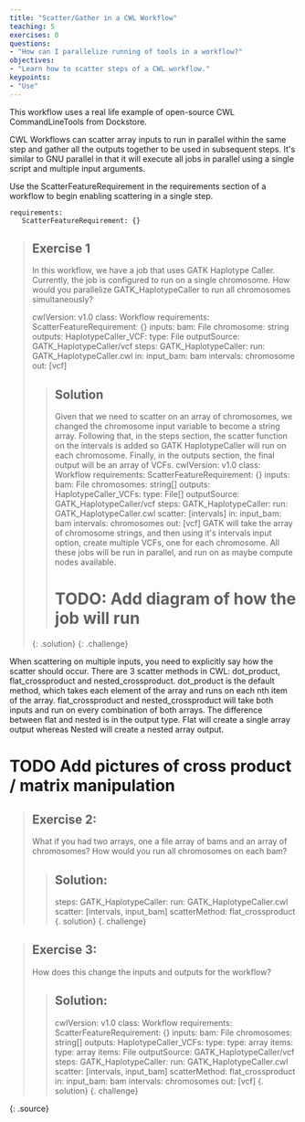 ```yaml
---
title: "Scatter/Gather in a CWL Workflow"
teaching: 5
exercises: 0
questions:
- "How can I parallelize running of tools in a workflow?"
objectives:
- "Learn how to scatter steps of a CWL workflow."
keypoints:
- "Use"
---
```

This workflow uses a real life example of open-source CWL CommandLineTools from Dockstore.

CWL Workflows can scatter array inputs to run in parallel within the same step and gather all the outputs together to be used in subsequent steps. It's similar to GNU parallel in that it will execute all jobs in parallel using a single script and multiple input arguments.

Use the ScatterFeatureRequirement in the requirements section of a workflow to begin enabling scattering in a single step.

~~~
requirements:
   ScatterFeatureRequirement: {}
~~~

> ## Exercise 1
>
> In this workflow, we have a job that uses GATK Haplotype Caller. Currently, the job is configured to run on a single chromosome. How would you parallelize GATK_HaplotypeCaller to run all chromosomes simultaneously?
> 
> cwlVersion: v1.0
> class: Workflow
> requirements:
>    ScatterFeatureRequirement: {}
> inputs:
>    bam: File
>    chromosome: string
> outputs:
>   HaplotypeCaller_VCF:
>     type: File
>     outputSource: GATK_HaplotypeCaller/vcf
> steps:
>   GATK_HaplotypeCaller:
>     run: GATK_HaplotypeCaller.cwl
>     in:
>       input_bam: bam
>       intervals: chromosome
>     out: [vcf]
>
> > ## Solution
> > Given that we need to scatter on an array of chromosomes, we changed the chromosome input variable to become a string array. Following that, in the steps section, the scatter function on the intervals is added so GATK HaplotypeCaller will run on each chromosome. Finally, in the outputs section, the final output will be an array of VCFs.
> > cwlVersion: v1.0
> > class: Workflow
> > requirements:
> >    ScatterFeatureRequirement: {}
> > inputs:
> >    bam: File
> >    chromosomes: string[]
> > outputs:
> >   HaplotypeCaller_VCFs:
> >     type: File[]
> >     outputSource: GATK_HaplotypeCaller/vcf
> > steps:
> >   GATK_HaplotypeCaller:
> >     run: GATK_HaplotypeCaller.cwl
> >     scatter: [intervals]
> >     in:
> >       input_bam: bam
> >       intervals: chromosomes
> >     out: [vcf]
> > GATK will take the array of chromosome strings, and then using it's intervals input option, create multiple VCFs, one for each chromosome. All these jobs will be run in parallel, and run on as maybe compute nodes available.
> > # TODO: Add diagram of how the job will run
> {: .solution}
{: .challenge}

When scattering on multiple inputs, you need to explicitly say how the scatter should occur. There are 3 scatter methods in CWL: dot_product, flat_crossproduct and nested_crossproduct. dot_product is the default method, which takes each element of the array and runs on each nth item of the array. flat_crossproduct and nested_crossproduct will take both inputs and run on every combination of both arrays. The difference between flat and nested is in the output type. Flat will create a single array output whereas Nested will create a nested array output.

# TODO Add pictures of cross product / matrix manipulation

> ## Exercise 2:
>
> What if you had two arrays, one a file array of bams and an array of chromosomes? How would you run all chromosomes on each bam?
>
> > ## Solution:
> > 
> > steps:
> >   GATK_HaplotypeCaller:
> >     run: GATK_HaplotypeCaller.cwl
> >     scatter: [intervals, input_bam]
> >     scatterMethod: flat_crossproduct
> {. solution}
{. challenge}

> ## Exercise 3:
> 
> How does this change the inputs and outputs for the workflow?
>
> > ## Solution:
> > 
> > cwlVersion: v1.0
> > class: Workflow
> > requirements:
> >   ScatterFeatureRequirement: {}
> > inputs:
> >    bam: File
> >    chromosomes: string[]
> > outputs:
> >   HaplotypeCaller_VCFs:
> >     type:
> >       type: array
> >       items:
> >         type: array
> >         items: File
> >     outputSource: GATK_HaplotypeCaller/vcf
> > steps:
> >   GATK_HaplotypeCaller:
> >     run: GATK_HaplotypeCaller.cwl
> >     scatter: [intervals, input_bam]
> >     scatterMethod: flat_crossproduct
> >     in:
> >       input_bam: bam
> >       intervals: chromosomes
> >     out: [vcf]
> {. solution}
{. challenge}

{: .source}
